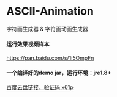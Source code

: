 # ASCII-Animation
字符画生成器 & 字符画动画生成器  

#### 运行效果视频样本  
<a href="https://pan.baidu.com/s/1i5OmpFn" traget="_blank">https://pan.baidu.com/s/1i5OmpFn</a><br/>

#### 一个编译好的demo jar，运行环境：jre1.8+  

<a href="http://pan.baidu.com/s/1eS1rK90" target="_blank">百度云盘链接，验证码 x61p</a><br/>

